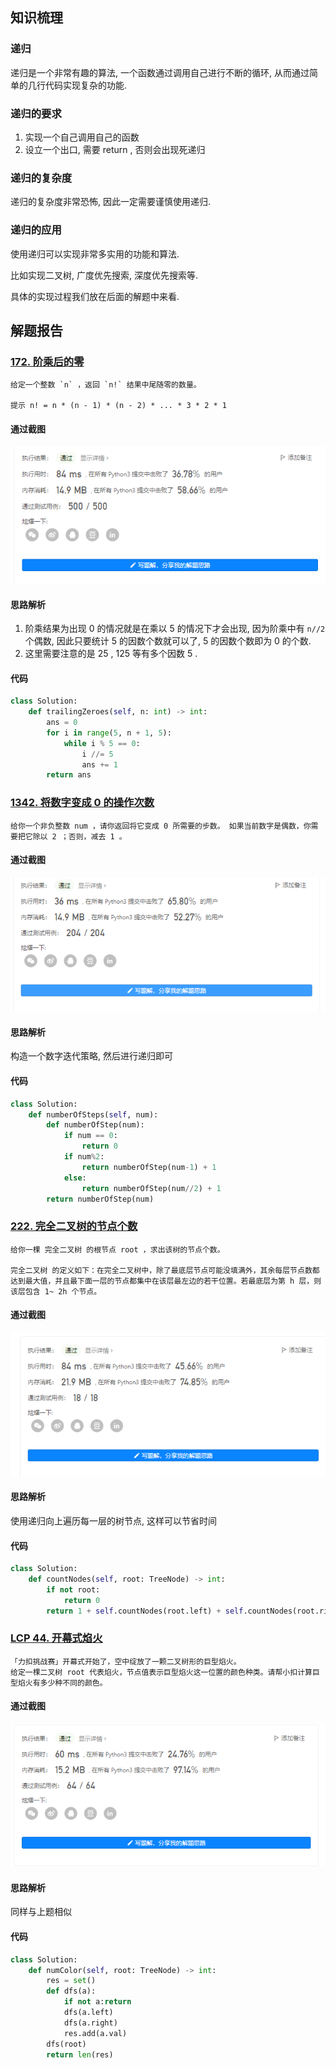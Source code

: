 ## 知识梳理
### 递归
递归是一个非常有趣的算法, 一个函数通过调用自己进行不断的循环, 从而通过简单的几行代码实现复杂的功能.

### 递归的要求
1. 实现一个自己调用自己的函数
2. 设立一个出口, 需要 return , 否则会出现死递归

### 递归的复杂度
递归的复杂度非常恐怖, 因此一定需要谨慎使用递归.

### 递归的应用
使用递归可以实现非常多实用的功能和算法.

比如实现二叉树, 广度优先搜索, 深度优先搜索等.

具体的实现过程我们放在后面的解题中来看.

## 解题报告
### [172. 阶乘后的零](https://leetcode-cn.com/problems/factorial-trailing-zeroes/)
	给定一个整数 `n` ，返回 `n!` 结果中尾随零的数量。
	
	提示 n! = n * (n - 1) * (n - 2) * ... * 3 * 2 * 1

#### 通过截图
![](pics/Pasted%20image%2020220405215651.png)

#### 思路解析
1. 阶乘结果为出现 0 的情况就是在乘以 5 的情况下才会出现, 因为阶乘中有 ```n//2``` 个偶数, 因此只要统计 5 的因数个数就可以了, 5 的因数个数即为 0 的个数.
2. 这里需要注意的是 25 , 125 等有多个因数 5 .

#### 代码
```Python
class Solution:
    def trailingZeroes(self, n: int) -> int:
        ans = 0
        for i in range(5, n + 1, 5):
            while i % 5 == 0:
                i //= 5
                ans += 1
        return ans
```

### [1342. 将数字变成 0 的操作次数](https://leetcode-cn.com/problems/number-of-steps-to-reduce-a-number-to-zero/)
	给你一个非负整数 num ，请你返回将它变成 0 所需要的步数。 如果当前数字是偶数，你需要把它除以 2 ；否则，减去 1 。

#### 通过截图
![](pics/Pasted%20image%2020220405220518.png)

#### 思路解析
构造一个数字迭代策略, 然后进行递归即可

#### 代码
```Python
class Solution:
    def numberOfSteps(self, num):
        def numberOfStep(num):
            if num == 0:
                return 0
            if num%2:
                return numberOfStep(num-1) + 1
            else:
                return numberOfStep(num//2) + 1
        return numberOfStep(num)
```

### [222. 完全二叉树的节点个数](https://leetcode-cn.com/problems/count-complete-tree-nodes/)
	给你一棵 完全二叉树 的根节点 root ，求出该树的节点个数。
	
	完全二叉树 的定义如下：在完全二叉树中，除了最底层节点可能没填满外，其余每层节点数都达到最大值，并且最下面一层的节点都集中在该层最左边的若干位置。若最底层为第 h 层，则该层包含 1~ 2h 个节点。

#### 通过截图
![](pics/Pasted%20image%2020220405222157.png)

#### 思路解析
使用递归向上遍历每一层的树节点, 这样可以节省时间

#### 代码
```Python
class Solution:
    def countNodes(self, root: TreeNode) -> int:
        if not root:
            return 0
        return 1 + self.countNodes(root.left) + self.countNodes(root.right)
```

### [LCP 44. 开幕式焰火](https://leetcode-cn.com/problems/sZ59z6/)
	「力扣挑战赛」开幕式开始了，空中绽放了一颗二叉树形的巨型焰火。
	给定一棵二叉树 root 代表焰火，节点值表示巨型焰火这一位置的颜色种类。请帮小扣计算巨型焰火有多少种不同的颜色。

#### 通过截图
![](pics/Pasted%20image%2020220405225243.png)

#### 思路解析
同样与上题相似

#### 代码
```Python
class Solution:
    def numColor(self, root: TreeNode) -> int:
        res = set()
        def dfs(a):
            if not a:return
            dfs(a.left)
            dfs(a.right)
            res.add(a.val)
        dfs(root)
        return len(res)
```
